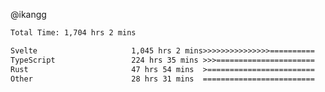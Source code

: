 @ikangg
<!--START_SECTION:waka-->

```txt
Total Time: 1,704 hrs 2 mins

Svelte                     1,045 hrs 2 mins>>>>>>>>>>>>>>>==========   60.32 %
TypeScript                 224 hrs 35 mins >>>======================   12.96 %
Rust                       47 hrs 54 mins  >========================   02.77 %
Other                      28 hrs 31 mins  =========================   01.65 %
```

<!--END_SECTION:waka-->
